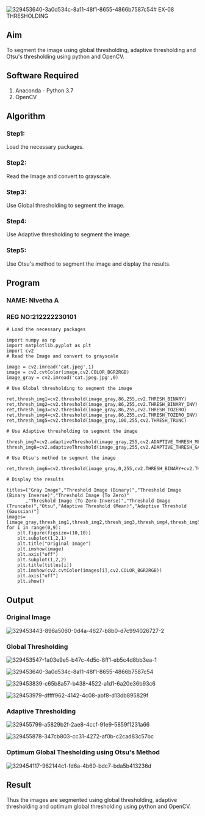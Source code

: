 ![329453640-3a0d534c-8a11-48f1-8655-4866b7587c54](https://github.com/user-attachments/assets/e9bd9114-65b8-4700-a070-43aac0dceee0)# EX-08 THRESHOLDING
## Aim
To segment the image using global thresholding, adaptive thresholding and Otsu's thresholding using python and OpenCV.

## Software Required
1. Anaconda - Python 3.7
2. OpenCV

## Algorithm

### Step1:
Load the necessary packages.

### Step2:
Read the Image and convert to grayscale.
### Step3:
Use Global thresholding to segment the image.

### Step4:
 Use Adaptive thresholding to segment the image.

### Step5:
Use Otsu's method to segment the image and display the results.

## Program
### NAME: Nivetha A
### REG NO:212222230101
```
# Load the necessary packages

import numpy as np
import matplotlib.pyplot as plt
import cv2
# Read the Image and convert to grayscale

image = cv2.imread('cat.jpeg',1)
image = cv2.cvtColor(image,cv2.COLOR_BGR2RGB)
image_gray = cv2.imread('cat.jpeg.jpg',0)

# Use Global thresholding to segment the image

ret,thresh_img1=cv2.threshold(image_gray,86,255,cv2.THRESH_BINARY)
ret,thresh_img2=cv2.threshold(image_gray,86,255,cv2.THRESH_BINARY_INV)
ret,thresh_img3=cv2.threshold(image_gray,86,255,cv2.THRESH_TOZERO)
ret,thresh_img4=cv2.threshold(image_gray,86,255,cv2.THRESH_TOZERO_INV)
ret,thresh_img5=cv2.threshold(image_gray,100,255,cv2.THRESH_TRUNC)

# Use Adaptive thresholding to segment the image

thresh_img7=cv2.adaptiveThreshold(image_gray,255,cv2.ADAPTIVE_THRESH_MEAN_C,cv2.THRESH_BINARY,11,2)
thresh_img8=cv2.adaptiveThreshold(image_gray,255,cv2.ADAPTIVE_THRESH_GAUSSIAN_C,cv2.THRESH_BINARY,11,2)

# Use Otsu's method to segment the image 

ret,thresh_img6=cv2.threshold(image_gray,0,255,cv2.THRESH_BINARY+cv2.THRESH_OTSU)

# Display the results

titles=["Gray Image","Threshold Image (Binary)","Threshold Image (Binary Inverse)","Threshold Image (To Zero)"
       ,"Threshold Image (To Zero-Inverse)","Threshold Image (Truncate)","Otsu","Adaptive Threshold (Mean)","Adaptive Threshold (Gaussian)"]
images=[image_gray,thresh_img1,thresh_img2,thresh_img3,thresh_img4,thresh_img5,thresh_img6,thresh_img7,thresh_img8]
for i in range(0,9):
    plt.figure(figsize=(10,10))
    plt.subplot(1,2,1)
    plt.title("Original Image")
    plt.imshow(image)
    plt.axis("off")
    plt.subplot(1,2,2)
    plt.title(titles[i])
    plt.imshow(cv2.cvtColor(images[i],cv2.COLOR_BGR2RGB))
    plt.axis("off")
    plt.show()

```
## Output

### Original Image

![329453443-896a5060-0d4a-4627-b8b0-d7c994026727-2](https://github.com/user-attachments/assets/aa9b223a-3e8b-4e10-9976-a638bdd38b4e)


### Global Thresholding

![329453547-1a03e9e5-b47c-4d5c-8ff1-eb5c4d8bb3ea-1](https://github.com/user-attachments/assets/5f59ab8a-9d56-4244-a286-9bf375381131)

![329453640-3a0d534c-8a11-48f1-8655-4866b7587c54](https://github.com/user-attachments/assets/b3ca8c27-d762-4ede-9c8f-82a86b05f123)

![329453839-c65b8a57-b438-4522-a1d1-6a20e36b93c6](https://github.com/user-attachments/assets/55b6a168-17d9-4a86-b94a-8aee5fcf7bda)

![329453979-dffff962-4142-4c08-abf8-d13db895829f](https://github.com/user-attachments/assets/459328a5-caee-4115-815e-b46ae9e02b45)

### Adaptive Thresholding
![329455799-a5829b2f-2ae8-4ccf-91e9-5859f1231a66](https://github.com/user-attachments/assets/68ddf30b-1daf-4f02-8add-a1c9b9982055)

![329455878-347cb803-cc31-4272-af0b-c2cad83c57bc](https://github.com/user-attachments/assets/3aa99ec8-89f8-4ea8-8ff9-e3f31f92e4d6)


### Optimum Global Thesholding using Otsu's Method

![329454117-962144c1-fd6a-4b60-bdc7-bda5b413236d](https://github.com/user-attachments/assets/ea22f909-ca01-4ebb-b42e-69b2a5f1db21)


## Result
Thus the images are segmented using global thresholding, adaptive thresholding and optimum global thresholding using python and OpenCV.
